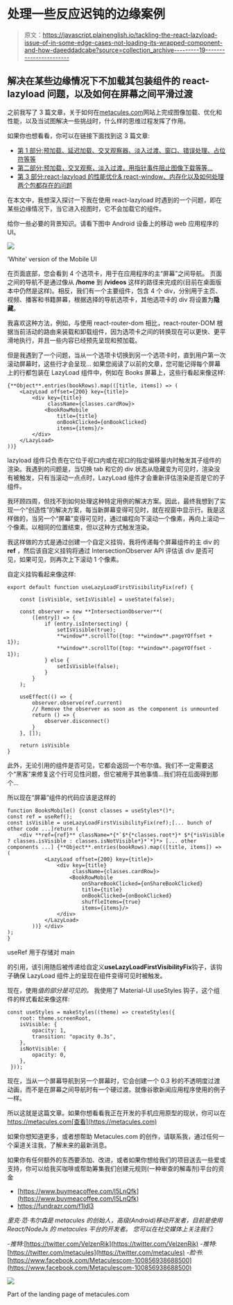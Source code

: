 # 处理一些反应迟钝的边缘案例

> 原文：<https://javascript.plainenglish.io/tackling-the-react-lazyload-issue-of-in-some-edge-cases-not-loading-its-wrapped-component-and-how-daeeddadcabe?source=collection_archive---------19----------------------->

## 解决在某些边缘情况下不加载其包装组件的 react-lazyload 问题，以及如何在屏幕之间平滑过渡

之前我写了 3 篇文章，关于如何在[metacules.com](https://metacules.com)网站上完成图像加载、优化和性能，以及当试图解决一些挑战时，什么样的思维过程发挥了作用。

如果你也想看看，你可以在链接下面找到这 3 篇文章:

*   [第 1 部分:预加载、延迟加载、交叉观察器、淡入过渡、窗口、错误处理、占位符等等](/image-loading-in-react-js-preloading-lazy-loading-intersectionobserver-fade-in-transitions-722c24f4d5fb)
*   [第二部分:预加载，交叉观察，淡入过渡，用指针事件阻止图像下载等等…](/react-image-loading-optimization-techniques-b885427bde44)
*   [第 3 部分:react-lazyload 的性能优化& react-window、内存化以及如何处理两个包都存在的问题](/scroll-rendering-performance-react-image-loading-optimization-techniques-17350d8f04a8)

在本文中，我想深入探讨一下我在使用 react-lazyload 时遇到的一个问题，即在某些边缘情况下，当它进入视图时，它不会加载它的组件。

给你一些必要的背景知识。请看下图中 Android 设备上的移动 web 应用程序的 UI。

![](img/94899717362b8a320e364e15c4bb0b6d.png)

‘White’ version of the Mobile UI

在页面底部，您会看到 4 个选项卡，用于在应用程序的主“屏幕”之间导航。
页面之间的导航不是通过像从 **/home** 到 **/videos** 这样的路径来完成的(目前在桌面版本中仍然是这样)。相反，我们有一个主要组件，包含 4 个 div，分别用于主页、视频、播客和书籍屏幕，根据选择的导航选项卡，其他选项卡的 div 将设置为**隐藏**。

我喜欢这种方法，例如，与使用 react-router-dom 相比，react-router-DOM 根据当前活动的路由来装载和卸载组件，因为选项卡之间的转换现在可以更快、更平滑地执行，并且一些内容已经预先呈现和预加载。

但是我遇到了一个问题，当从一个选项卡切换到另一个选项卡时，直到用户第一次滚动屏幕时，这些行才会呈现…
如果您阅读了以前的文章，您可能记得每个屏幕上的行都包装在 LazyLoad 组件中，例如在 Books 屏幕上，这些行看起来像这样:

```
{**Object**.entries(bookRows).map(([title, items]) => (
    <LazyLoad offset={200} key={title}>
        <div key={title}
             className={classes.cardRow}>
            <BookRowMobile
                title={title}
                onBookClicked={onBookClicked}
                items={items}/>
        </div>
    </LazyLoad>
))}
```

lazyload 组件只负责在它位于视口内或在视口的指定偏移量内时触发其子组件的渲染。我遇到的问题是，当切换 tab 和它的 div 状态从隐藏变为可见时，渲染没有被触发，只有当滚动一点点时，LazyLoad 组件才会重新评估渲染是否是它的子组件。

我环顾四周，但找不到如何处理这种特定用例的解决方案。因此，最终我想到了实现一个“创造性”的解决方案，每当新屏幕变得可见时，就在视窗中显示行。我是这样做的，当另一个“屏幕”变得可见时，通过编程向下滚动一个像素，再向上滚动一个像素。以相同的位置结束，但以这种方式触发渲染。

我这样做的方式是通过创建一个自定义挂钩，我将传递每个屏幕组件的主 div 的 **ref** ，然后该自定义挂钩将通过 IntersectionObserver API 评估该 div 是否可见，如果可见，则再次上下滚动 1 个像素。

自定义挂钩看起来像这样:

```
export default function useLazyLoadFirstVisibilityFix(ref) {

    const [isVisible, setIsVisible] = useState(false);

    const observer = new **IntersectionObserver**(
        ([entry]) => {
            if (entry.isIntersecting) {
                setIsVisible(true);
                **window**.scrollTo({top: **window**.pageYOffset + 1});
                **window**.scrollTo({top: **window**.pageYOffset - 1});
            } else {
                setIsVisible(false);
            }
        }
    );

    useEffect(() => {
        observer.observe(ref.current)
        // Remove the observer as soon as the component is unmounted
        return () => {
            observer.disconnect()
        }
    }, []);

    return isVisible
}
```

此外，无论引用的组件是否可见，它都会返回一个布尔值。我们不一定需要这个“黑客”来修复这个行可见性问题，但它被用于其他事情…我们将在后面得到那个…

所以现在“屏幕”组件的代码应该是这样的

```
function BooksMobile() {const classes = useStyles*()*;
const ref = useRef();
const isVisible = useLazyLoadFirstVisibilityFix(ref);[... bunch of other code ...]return (
    <div **ref={ref}** className=*{*`$*{*classes.root*}* $*{*isVisible ? classes.isVisible : classes.isNotVisible*}*`*}*> [... other components ...] {**Object**.entries(bookRows).map(([title, items]) => (
            <LazyLoad offset={200} key={title}>
                <div key={title}
                     className={classes.cardRow}>
                    <BookRowMobile
                        onShareBookClicked={onShareBookClicked}
                        title={title}
                        onBookClicked={onBookClicked}
                        shuffleItems={true}
                        items={items}/>
                </div>
            </LazyLoad>
        ))} </div>
);
}
```

useRef 用于存储对 main

的引用，该引用随后被传递给自定义**useLazyLoadFirstVisibilityFix**钩子，该钩子确保 LazyLoad 组件上的呈现在组件变得可见时被触发。

现在，使用*值的部分是可见的。* 我使用了 Material-UI useStyles 钩子，这个组件的样式看起来像这样:

```
const useStyles = makeStyles((theme) => createStyles({
    root: theme.screenRoot,
    isVisible: {
        opacity: 1,
        transition: "opacity 0.3s",
    },
    isNotVisible: {
        opacity: 0,
    },
 }));
```

现在，当从一个屏幕导航到另一个屏幕时，它会创建一个 0.3 秒的不透明度过渡动画，而不是在屏幕之间导航时有一个硬过渡。就像谷歌新闻应用程序使用的例子一样。

所以这就是这篇文章。如果你想看看我正在开发的手机应用原型的现状，你可以在 https://metacules.com[查看](https://metacules.com)

如果你想知道更多，或者想帮助 Metacules.com 的创作，请联系我，通过任何一个渠道关注我，了解未来的最新消息。

如果你有任何额外的东西要添加、改进，或者如果你想给我们的项目送去一些爱或支持，你可以给我买咖啡或帮助筹集我们创建元规则(一种审查的解毒剂)平台的资金

*   [https://www.buymeacoffee.com/l5LnQfk](https://www.buymeacoffee.com/l5LnQfk)
*   https://fundrazr.com/f1ldl3

*里克·范·韦尔森是 metacules 的创始人，高级(Android)移动开发者，目前是使用 React/NodeJs 的 metacules 平台的开发者。
您可以在社交媒体上关注我们:*

*-推特:*[https://twitter.com/VelzenRik](https://twitter.com/VelzenRik)
-*推特*:[https://twitter.com/metacules](https://twitter.com/metacules)
-*脸书*:[https://www.facebook.com/Metaculescom-100856938688500](https://www.facebook.com/Metaculescom-100856938688500)

![](img/c08ac77f23d3f41940524419906a4ba5.png)

Part of the landing page of metacules.com